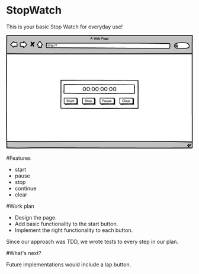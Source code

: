 # StopWatch

This is your basic Stop Watch for everyday use!

![Stopwatch mockup](https://github.com/shireenzoaby/stopWatch/blob/master/Assets/Stopwatch.png)

#Features
- start
- pause
- stop
- continue
- clear

#Work plan

- Design the page.
- Add basic functionality to the start button.
- Implement the right functionality to each button.

Since our approach was TDD, we wrote tests to every step in our plan.

#What's next?

Future implementations would include a lap button.
